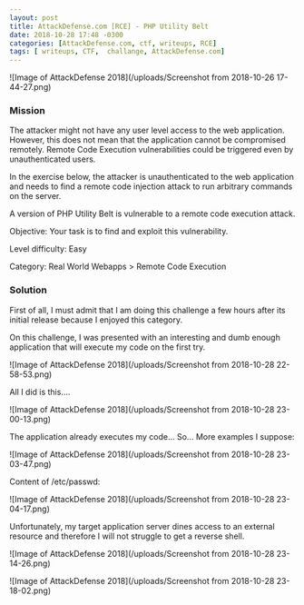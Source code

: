 ```yaml
---
layout: post
title: AttackDefense.com [RCE] - PHP Utility Belt
date: 2018-10-28 17:48 -0300
categories: [AttackDefense.com, ctf, writeups, RCE]
tags: [ writeups, CTF,  challange, AttackDefense.com]
---
```


![Image of AttackDefense 2018](/uploads/Screenshot from 2018-10-26 17-44-27.png)

### Mission

The attacker might not have any user level access to the web application. However, this does not mean that the application cannot be compromised remotely. Remote Code Execution vulnerabilities could be triggered even by unauthenticated users.

In the exercise below, the attacker is unauthenticated to the web application and needs to find a remote code injection attack to run arbitrary commands on the server.

A version of PHP Utility Belt is vulnerable to a remote code execution attack.

Objective: Your task is to find and exploit this vulnerability.

Level difficulty: Easy

Category: Real World Webapps > Remote Code Execution

### Solution

First of all, I must admit that I am doing this challenge a few hours after its initial release because I enjoyed this category.

On this challenge, I was presented with an interesting and dumb enough application that will execute my code on the first try.

![Image of AttackDefense 2018](/uploads/Screenshot from 2018-10-28 22-58-53.png)

All I did is this....

![Image of AttackDefense 2018](/uploads/Screenshot from 2018-10-28 23-00-13.png)

The application already executes my code... So... More examples I suppose:

![Image of AttackDefense 2018](/uploads/Screenshot from 2018-10-28 23-03-47.png)

Content of /etc/passwd:

![Image of AttackDefense 2018](/uploads/Screenshot from 2018-10-28 23-04-17.png)

Unfortunately, my target application server dines access to an external resource and therefore I will not struggle to get a reverse shell.

![Image of AttackDefense 2018](/uploads/Screenshot from 2018-10-28 23-14-26.png)

![Image of AttackDefense 2018](/uploads/Screenshot from 2018-10-28 23-18-02.png)